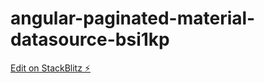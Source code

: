 # angular-paginated-material-datasource-bsi1kp

[Edit on StackBlitz ⚡️](https://stackblitz.com/edit/angular-paginated-material-datasource-bsi1kp)